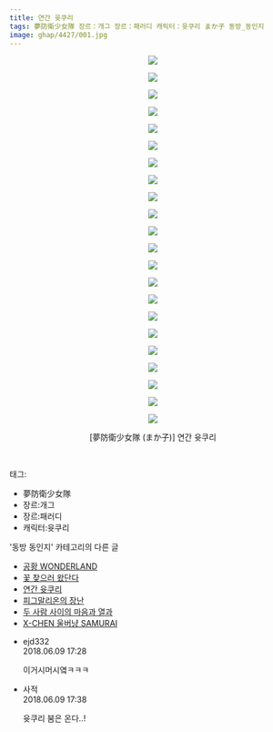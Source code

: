 ```yaml
---
title: 연간 윳쿠리
tags: 夢防衛少女隊 장르：개그 장르：패러디 캐릭터：윳쿠리 まか子 동방_동인지
image: ghap/4427/001.jpg
---
```

<div class="article">
<p style="text-align: center; clear: none; float: none;"><img src="{{ site.nasurl }}/ghap/4427/001.jpg"/></p>
<p style="text-align: center; clear: none; float: none;"><img src="{{ site.nasurl }}/ghap/4427/002.jpg"/></p>
<p style="text-align: center; clear: none; float: none;"><img src="{{ site.nasurl }}/ghap/4427/003.jpg"/></p>
<p style="text-align: center; clear: none; float: none;"><img src="{{ site.nasurl }}/ghap/4427/004.jpg"/></p>
<p style="text-align: center; clear: none; float: none;"><img src="{{ site.nasurl }}/ghap/4427/005.jpg"/></p>
<p style="text-align: center; clear: none; float: none;"><img src="{{ site.nasurl }}/ghap/4427/006.jpg"/></p>
<p style="text-align: center; clear: none; float: none;"><img src="{{ site.nasurl }}/ghap/4427/007.jpg"/></p>
<p style="text-align: center; clear: none; float: none;"><img src="{{ site.nasurl }}/ghap/4427/008.jpg"/></p>
<p style="text-align: center; clear: none; float: none;"><img src="{{ site.nasurl }}/ghap/4427/009.jpg"/></p>
<p style="text-align: center; clear: none; float: none;"><img src="{{ site.nasurl }}/ghap/4427/010.jpg"/></p>
<p style="text-align: center; clear: none; float: none;"><img src="{{ site.nasurl }}/ghap/4427/011.jpg"/></p>
<p style="text-align: center; clear: none; float: none;"><img src="{{ site.nasurl }}/ghap/4427/012.jpg"/></p>
<p style="text-align: center; clear: none; float: none;"><img src="{{ site.nasurl }}/ghap/4427/013.jpg"/></p>
<p style="text-align: center; clear: none; float: none;"><img src="{{ site.nasurl }}/ghap/4427/014.jpg"/></p>
<p style="text-align: center; clear: none; float: none;"><img src="{{ site.nasurl }}/ghap/4427/015.jpg"/></p>
<p style="text-align: center; clear: none; float: none;"><img src="{{ site.nasurl }}/ghap/4427/016.jpg"/></p>
<p style="text-align: center; clear: none; float: none;"><img src="{{ site.nasurl }}/ghap/4427/017.jpg"/></p>
<p style="text-align: center; clear: none; float: none;"><img src="{{ site.nasurl }}/ghap/4427/018.jpg"/></p>
<p style="text-align: center; clear: none; float: none;"><img src="{{ site.nasurl }}/ghap/4427/019.jpg"/></p>
<p style="text-align: center; clear: none; float: none;"><img src="{{ site.nasurl }}/ghap/4427/020.jpg"/></p>
<p style="text-align: center; clear: none; float: none;"><img src="{{ site.nasurl }}/ghap/4427/021.jpg"/></p>
<p style="text-align: center; clear: none; float: none;"><img src="{{ site.nasurl }}/ghap/4427/022.jpg"/></p>
<p style="text-align: center; clear: none; float: none;">[夢防衛少女隊 (まか子)] 연간 윳쿠리</p>
<p><br/></p>
</div><div class="tagTrail">
<p>태그: </p>
<ul>
<li>夢防衛少女隊</li>
<li>장르:개그</li>
<li>장르:패러디</li>
<li>캐릭터:윳쿠리</li>
</ul>
</div><div class="another">
<p>'동방 동인지' 카테고리의 다른 글</p>
<ul>
<li><a href="/2018-06-09-ghap_4429">공황 WONDERLAND</a></li>
<li><a href="/2018-06-09-ghap_4428">꽃 찾으러 왔단다</a></li>
<li><a href="/2018-06-09-ghap_4427">연간 윳쿠리</a></li>
<li><a href="/2018-06-09-ghap_4426">피그말리온의 장난</a></li>
<li><a href="/2018-06-09-ghap_4425">두 사람 사이의 마음과 열과</a></li>
<li><a href="/2018-06-09-ghap_4424">X-CHEN 울버냥 SAMURAI</a></li>
</ul>
</div><div class="cb_module cb_fluid">
<div class="cb_wrt cb_profile">
<div class="comment">
<ul>
<li class="cb_thumb_off" id="comment15268495">
<div class="cb_comment_area">
<div class="cb_info_area">
<div class="cb_section">
<span class="cb_nick_name">ejd332</span>
</div>
<div class="cb_section">
<span class="cb_date">2018.06.09 17:28 </span>
</div>
</div>
<div class="cb_dsc_comment">
<p class="cb_dsc">
											이거시머시옄ㅋㅋㅋ
										</p>
</div>
</div></li>
<li class="cb_thumb_off" id="comment15268501">
<div class="cb_comment_area">
<div class="cb_info_area">
<div class="cb_section">
<span class="cb_nick_name">사적</span>
</div>
<div class="cb_section">
<span class="cb_date">2018.06.09 17:38 </span>
</div>
</div>
<div class="cb_dsc_comment">
<p class="cb_dsc">
											윳쿠리 붐은 온다..!
										</p>
</div>
</div></li>
</ul>
</div>
</div><!-- commentList close -->
</div>